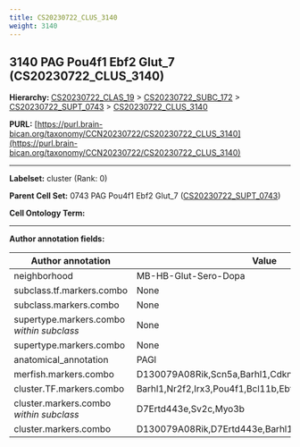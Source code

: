 ```yaml
---
title: CS20230722_CLUS_3140
weight: 3140
---
```

## 3140 PAG Pou4f1 Ebf2 Glut_7 (CS20230722_CLUS_3140)
<b>Hierarchy: </b>
[CS20230722_CLAS_19](../CS20230722_CLAS_19) >
[CS20230722_SUBC_172](../CS20230722_SUBC_172) >
[CS20230722_SUPT_0743](../CS20230722_SUPT_0743) >
[CS20230722_CLUS_3140](../CS20230722_CLUS_3140)

**PURL:** [https://purl.brain-bican.org/taxonomy/CCN20230722/CS20230722_CLUS_3140](https://purl.brain-bican.org/taxonomy/CCN20230722/CS20230722_CLUS_3140)

---


**Labelset:** cluster (Rank: 0)

**Parent Cell Set:** 0743 PAG Pou4f1 Ebf2 Glut_7 ([CS20230722_SUPT_0743](../CS20230722_SUPT_0743))



**Cell Ontology Term:** 

[MARKER GENES.]: #


---

[TRANSFERRED ANNOTATIONS.]: #


[AUTHOR ANNOTATION FIELDS.]: #


**Author annotation fields:**

| Author annotation | Value |
|-------------------|-------|
|neighborhood|MB-HB-Glut-Sero-Dopa|
|subclass.tf.markers.combo|None|
|subclass.markers.combo|None|
|supertype.markers.combo _within subclass_|None|
|supertype.markers.combo|None|
|anatomical_annotation|PAGl|
|merfish.markers.combo|D130079A08Rik,Scn5a,Barhl1,Cdkn1a,Rorb,Tent5a,Gpr149|
|cluster.TF.markers.combo|Barhl1,Nr2f2,Irx3,Pou4f1,Bcl11b,Ebf1|
|cluster.markers.combo _within subclass_|D7Ertd443e,Sv2c,Myo3b|
|cluster.markers.combo|D130079A08Rik,D7Ertd443e,Barhl1,Sv2c|
